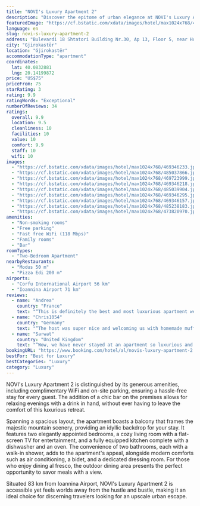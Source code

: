 ```yaml
---
title: "NOVI's Luxury Apartment 2"
description: "Discover the epitome of urban elegance at NOVI's Luxury Apartment 2, a premier destination for travelers seeking a blend of comfort and convenience."
featuredImage: "https://cf.bstatic.com/xdata/images/hotel/max1024x768/469346233.jpg?k=a99eab85e3487ad9866e6167704644355683205e85a8b4895dc8284cf14c61d4&o=&hp=1"
language: en
slug: novi-s-luxury-apartment-2
address: "Bulevardi 18 Shtatori Building Nr.30, Ap 13, Floor 5, near Hospital, 6001 Gjirokastër, Albania"
city: "Gjirokastër"
location: "Gjirokastër"
accommodationType: "apartment"
coordinates:
  lat: 40.0832881
  lng: 20.14199872
price: "US$75"
priceFrom: 75
starRating: 3
rating: 9.9
ratingWords: "Exceptional"
numberOfReviews: 34
ratings:
  overall: 9.9
  location: 9.5
  cleanliness: 10
  facilities: 10
  value: 10
  comfort: 9.9
  staff: 10
  wifi: 10
images:
  - "https://cf.bstatic.com/xdata/images/hotel/max1024x768/469346233.jpg?k=a99eab85e3487ad9866e6167704644355683205e85a8b4895dc8284cf14c61d4&o=&hp=1"
  - "https://cf.bstatic.com/xdata/images/hotel/max1024x768/485037866.jpg?k=cea8e71a69c4ce354b60452bde798312ac50a93431debe6bafa0ec8a9261ef4c&o=&hp=1"
  - "https://cf.bstatic.com/xdata/images/hotel/max1024x768/469723999.jpg?k=13847b2df1c4a5b683eae27590de313b590b17d87f12ccf759a16c294a880dd8&o=&hp=1"
  - "https://cf.bstatic.com/xdata/images/hotel/max1024x768/469346218.jpg?k=21601abe6d904411b49dc87c3ff4c59ef7354b7034c41915622902e1dd01caf6&o=&hp=1"
  - "https://cf.bstatic.com/xdata/images/hotel/max1024x768/485039904.jpg?k=c24cda51c8c205bf0b1a79f69ef80bf39c108ac3432e8747f828bd8771539ac4&o=&hp=1"
  - "https://cf.bstatic.com/xdata/images/hotel/max1024x768/469346295.jpg?k=591bb93089df5cbb9ab29e897dfa670b17390cbc5f871bf72a781a3fbdcfefb7&o=&hp=1"
  - "https://cf.bstatic.com/xdata/images/hotel/max1024x768/469346157.jpg?k=e7ae58859dd68d7bc5a2eda0366dcf70ac5a8557fdf8e097657370777c251da1&o=&hp=1"
  - "https://cf.bstatic.com/xdata/images/hotel/max1024x768/485238183.jpg?k=8adad4e15eb2f30856587e78f0b7572275424c786db47afe25310779b984369c&o=&hp=1"
  - "https://cf.bstatic.com/xdata/images/hotel/max1024x768/473820970.jpg?k=758b968eeac74a0e0ffbebf4853cb954fa86701a6a3d807c5bc16a105ceb1b59&o=&hp=1"
amenities:
  - "Non-smoking rooms"
  - "Free parking"
  - "Fast free WiFi (118 Mbps)"
  - "Family rooms"
  - "Bar"
roomTypes:
  - "Two-Bedroom Apartment"
nearbyRestaurants:
  - "Modus 50 m"
  - "Pizza Edi 200 m"
airports:
  - "Corfu International Airport 56 km"
  - "Ioannina Airport 71 km"
reviews:
  - name: "Andrea"
    country: "France"
    text: "“This is definitely the best and most luxurious apartment we have ever stayed in. The photos do no justice! The owners were amazing people and welcomed us with homemade sweets like nowhere else. They paid a lot of attention in small details and...”"
  - name: "Chris1054"
    country: "Germany"
    text: "“The host was super nice and welcoming us with homemade muffin and cold beers and water in the freg. The apartment was spacy, spotless, and very luxury like a 5 star hotel and all the furniture was high quality and well decorated with love. ...”"
  - name: "Sarwat"
    country: "United Kingdom"
    text: "“Wow, we have never stayed at an apartment so luxurious and comfortable. The hosts arranged everything, could not have asked for better hospitality. Very sad to go and can't wait to get back!”"
bookingURL: "https://www.booking.com/hotel/al/novis-luxury-apartment-2.en-gb.html?aid=8035640"
bestFor: "Best for Luxury"
bestCategories: "Luxury"
category: "Luxury"
---
```


NOVI's Luxury Apartment 2 is distinguished by its generous amenities, including complimentary WiFi and on-site parking, ensuring a hassle-free stay for every guest. The addition of a chic bar on the premises allows for relaxing evenings with a drink in hand, without ever having to leave the comfort of this luxurious retreat.

Spanning a spacious layout, the apartment boasts a balcony that frames the majestic mountain scenery, providing an idyllic backdrop for your stay. It features two elegantly appointed bedrooms, a cozy living room with a flat-screen TV for entertainment, and a fully equipped kitchen complete with a dishwasher and an oven. The convenience of two bathrooms, each with a walk-in shower, adds to the apartment's appeal, alongside modern comforts such as air conditioning, a bidet, and a dedicated dressing room. For those who enjoy dining al fresco, the outdoor dining area presents the perfect opportunity to savor meals with a view.

Situated 83 km from Ioannina Airport, NOVI's Luxury Apartment 2 is accessible yet feels worlds away from the hustle and bustle, making it an ideal choice for discerning travelers looking for an upscale urban escape.